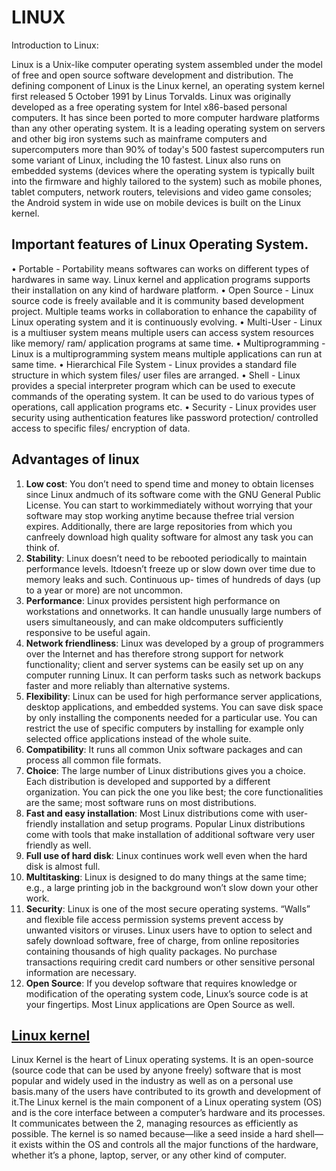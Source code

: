 # LINUX
Introduction to Linux:

Linux is a Unix-like computer operating system assembled under the model of free and open source software development and distribution. The defining component of Linux is the Linux kernel, an operating system kernel first released 5 October 1991 by Linus Torvalds.
Linux was originally developed as a free operating system for Intel x86-based personal computers. It has since been ported to more computer hardware platforms than any other operating system. It is a leading operating system on servers and other big iron systems such as mainframe computers and supercomputers more than 90% of today's 500 fastest supercomputers run some variant of Linux, including the 10 fastest. Linux also runs on embedded systems (devices where the operating system is typically built into the firmware and highly tailored to the system) such as mobile phones, tablet computers, network routers, televisions and video game consoles; the Android system in wide use on mobile devices is built on the Linux kernel.
## Important features of Linux Operating System.
• Portable - Portability means softwares can works on different types of hardwares in same way. Linux kernel and application programs supports their installation on any kind of hardware platform.
•	Open Source - Linux source code is freely available and it is community based development project. Multiple teams works in collaboration to enhance the capability of Linux operating system and it is continuously evolving.
•	Multi-User - Linux is a multiuser system means multiple users can access system resources like memory/ ram/ application programs at same time.
•	Multiprogramming	-	Linux	is	a	multiprogramming	system	means	multiple applications can run at same time.
•	Hierarchical File System - Linux provides a standard file structure in which system files/ user files are arranged.
•	Shell - Linux provides a special interpreter program which can be used to execute commands of the operating system. It can be used to do various types of operations, call application programs etc.
•	Security - Linux provides user security using authentication features like password protection/ controlled access to specific files/ encryption of data.

## Advantages of linux
1.	**Low cost**: You don’t need to spend time and money to obtain licenses since Linux andmuch of its software come with the GNU General Public License. You can start to workimmediately without worrying that your software may stop working anytime because thefree trial version expires. Additionally, there are large repositories from which you canfreely download high quality software for almost any task you can think of.
2.	**Stability**: Linux doesn’t need to be rebooted periodically to maintain performance levels. Itdoesn’t freeze up or slow down over time due to memory leaks and such. Continuous up- times of hundreds of days (up to a year or more) are not uncommon.
3.	**Performance**: Linux provides persistent high performance on workstations and onnetworks. It can handle unusually large numbers of users simultaneously, and can make oldcomputers sufficiently responsive to be useful again.
4.	**Network friendliness**: Linux was developed by a group of programmers over the Internet and has therefore strong support for network functionality; client and server systems can be easily set up on any computer running Linux. It can perform tasks such as network backups faster and more reliably than alternative systems.
5.	**Flexibility**: Linux can be used for high performance server applications, desktop applications, and embedded systems. You can save disk space by only installing the components needed for a particular use. You can restrict the use of specific computers by installing for example only selected office applications instead of the whole suite.
6.	**Compatibility**: It runs all common Unix software packages and can process all common file formats.
7.	**Choice**: The large number of Linux distributions gives you a choice. Each distribution is developed and supported by a different organization. You can pick the one you like best; the core functionalities are the same; most software runs on most distributions.
8.	**Fast and easy installation**: Most Linux distributions come with user-friendly installation and setup programs. Popular Linux distributions come with tools that make installation of additional software very user friendly as well.
9.	**Full use of hard disk**: Linux continues work well even when the hard disk is almost full.
10.	**Multitasking**: Linux is designed to do many things at the same time; e.g., a large printing job in the background won’t slow down your other work.
11.	**Security**: Linux is one of the most secure operating systems. “Walls” and flexible file access permission systems prevent access by unwanted visitors or viruses. Linux users have to option to select and safely download software, free of charge, from online repositories containing thousands of high quality packages. No purchase transactions requiring credit card numbers or other sensitive personal information are necessary.
12.	**Open Source**: If you develop software that requires knowledge or modification of the operating system code, Linux’s source code is at your fingertips. Most Linux applications are Open Source as well.


## <ins>Linux kernel </ins>

Linux Kernel is the heart of Linux operating systems. It is an open-source (source code that can be used by anyone freely) software that is most popular and widely used in the industry as well as on a personal use basis.many of the users have contributed to its growth and development of it.The Linux kernel is the main component of a Linux operating system (OS) and is the core interface between a computer’s hardware and its processes. It communicates between the 2, managing resources as efficiently as possible.
The kernel is so named because—like a seed inside a hard shell—it exists within the OS and controls all the major functions of the hardware, whether it’s a phone, laptop, server, or any other kind of computer.
